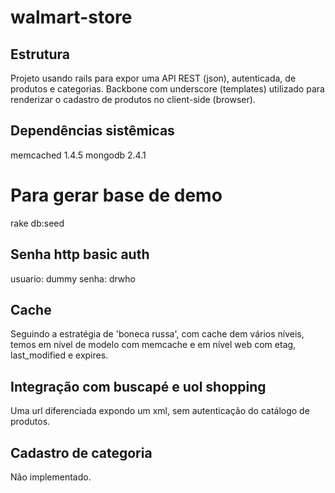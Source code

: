 walmart-store
=============
## Estrutura
Projeto usando rails para expor uma API REST (json), autenticada, de produtos e categorias. Backbone com underscore (templates) 
utilizado para renderizar o cadastro de produtos no client-side (browser).
## Dependências sistêmicas
memcached 1.4.5
mongodb 2.4.1
# Para gerar base de demo
  rake db:seed
## Senha http basic auth
usuario: dummy
senha: drwho
## Cache
Seguindo a estratégia de 'boneca russa', com cache dem vários níveis, temos em nível de 
modelo com memcache e em nível web com etag, last_modified e expires.
## Integração com buscapé e uol shopping
Uma url diferenciada expondo um xml, sem autenticação do catálogo de produtos.
## Cadastro de categoria
Não implementado.
